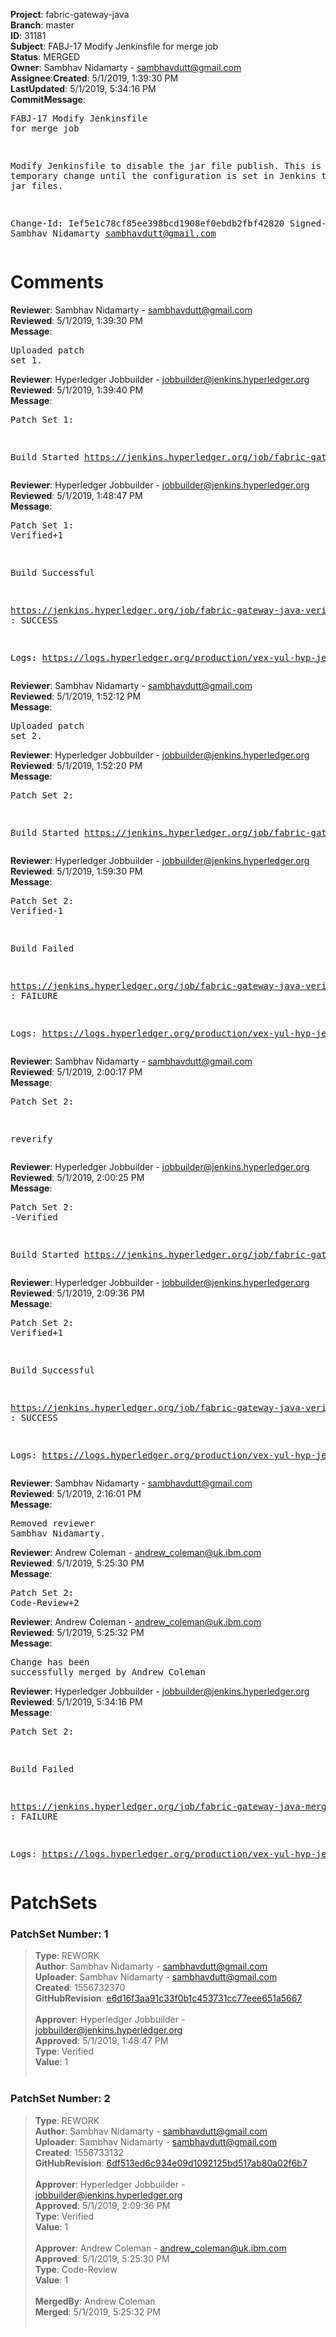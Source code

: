<strong>Project</strong>: fabric-gateway-java</br><strong>Branch</strong>: master<br><strong>ID</strong>: 31181<br><strong>Subject</strong>: FABJ-17 Modify Jenkinsfile for merge job<br><strong>Status</strong>: MERGED<br><strong>Owner</strong>: Sambhav Nidamarty - sambhavdutt@gmail.com<br><strong>Assignee</strong>:<strong>Created</strong>: 5/1/2019, 1:39:30 PM<br><strong>LastUpdated</strong>: 5/1/2019, 5:34:16 PM<br><strong>CommitMessage</strong>:<br><pre>FABJ-17 Modify Jenkinsfile for merge job

Modify Jenkinsfile to disable the jar file publish.
This is a temporary change until the configuration
is set in Jenkins to publish jar files.

Change-Id: Ief5e1c78cf85ee398bcd1908ef0ebdb2fbf42820
Signed-off-by: Sambhav Nidamarty <sambhavdutt@gmail.com>
</pre><h1>Comments</h1><strong>Reviewer</strong>: Sambhav Nidamarty - sambhavdutt@gmail.com<br><strong>Reviewed</strong>: 5/1/2019, 1:39:30 PM<br><strong>Message</strong>: <pre>Uploaded patch set 1.</pre><strong>Reviewer</strong>: Hyperledger Jobbuilder - jobbuilder@jenkins.hyperledger.org<br><strong>Reviewed</strong>: 5/1/2019, 1:39:40 PM<br><strong>Message</strong>: <pre>Patch Set 1:

Build Started https://jenkins.hyperledger.org/job/fabric-gateway-java-verify-x86_64/2/</pre><strong>Reviewer</strong>: Hyperledger Jobbuilder - jobbuilder@jenkins.hyperledger.org<br><strong>Reviewed</strong>: 5/1/2019, 1:48:47 PM<br><strong>Message</strong>: <pre>Patch Set 1: Verified+1

Build Successful 

https://jenkins.hyperledger.org/job/fabric-gateway-java-verify-x86_64/2/ : SUCCESS

Logs: https://logs.hyperledger.org/production/vex-yul-hyp-jenkins-3/fabric-gateway-java-verify-x86_64/2</pre><strong>Reviewer</strong>: Sambhav Nidamarty - sambhavdutt@gmail.com<br><strong>Reviewed</strong>: 5/1/2019, 1:52:12 PM<br><strong>Message</strong>: <pre>Uploaded patch set 2.</pre><strong>Reviewer</strong>: Hyperledger Jobbuilder - jobbuilder@jenkins.hyperledger.org<br><strong>Reviewed</strong>: 5/1/2019, 1:52:20 PM<br><strong>Message</strong>: <pre>Patch Set 2:

Build Started https://jenkins.hyperledger.org/job/fabric-gateway-java-verify-x86_64/3/</pre><strong>Reviewer</strong>: Hyperledger Jobbuilder - jobbuilder@jenkins.hyperledger.org<br><strong>Reviewed</strong>: 5/1/2019, 1:59:30 PM<br><strong>Message</strong>: <pre>Patch Set 2: Verified-1

Build Failed 

https://jenkins.hyperledger.org/job/fabric-gateway-java-verify-x86_64/3/ : FAILURE

Logs: https://logs.hyperledger.org/production/vex-yul-hyp-jenkins-3/fabric-gateway-java-verify-x86_64/3</pre><strong>Reviewer</strong>: Sambhav Nidamarty - sambhavdutt@gmail.com<br><strong>Reviewed</strong>: 5/1/2019, 2:00:17 PM<br><strong>Message</strong>: <pre>Patch Set 2:

reverify</pre><strong>Reviewer</strong>: Hyperledger Jobbuilder - jobbuilder@jenkins.hyperledger.org<br><strong>Reviewed</strong>: 5/1/2019, 2:00:25 PM<br><strong>Message</strong>: <pre>Patch Set 2: -Verified

Build Started https://jenkins.hyperledger.org/job/fabric-gateway-java-verify-x86_64/4/</pre><strong>Reviewer</strong>: Hyperledger Jobbuilder - jobbuilder@jenkins.hyperledger.org<br><strong>Reviewed</strong>: 5/1/2019, 2:09:36 PM<br><strong>Message</strong>: <pre>Patch Set 2: Verified+1

Build Successful 

https://jenkins.hyperledger.org/job/fabric-gateway-java-verify-x86_64/4/ : SUCCESS

Logs: https://logs.hyperledger.org/production/vex-yul-hyp-jenkins-3/fabric-gateway-java-verify-x86_64/4</pre><strong>Reviewer</strong>: Sambhav Nidamarty - sambhavdutt@gmail.com<br><strong>Reviewed</strong>: 5/1/2019, 2:16:01 PM<br><strong>Message</strong>: <pre>Removed reviewer Sambhav Nidamarty.</pre><strong>Reviewer</strong>: Andrew Coleman - andrew_coleman@uk.ibm.com<br><strong>Reviewed</strong>: 5/1/2019, 5:25:30 PM<br><strong>Message</strong>: <pre>Patch Set 2: Code-Review+2</pre><strong>Reviewer</strong>: Andrew Coleman - andrew_coleman@uk.ibm.com<br><strong>Reviewed</strong>: 5/1/2019, 5:25:32 PM<br><strong>Message</strong>: <pre>Change has been successfully merged by Andrew Coleman</pre><strong>Reviewer</strong>: Hyperledger Jobbuilder - jobbuilder@jenkins.hyperledger.org<br><strong>Reviewed</strong>: 5/1/2019, 5:34:16 PM<br><strong>Message</strong>: <pre>Patch Set 2:

Build Failed 

https://jenkins.hyperledger.org/job/fabric-gateway-java-merge-x86_64/2/ : FAILURE

Logs: https://logs.hyperledger.org/production/vex-yul-hyp-jenkins-3/fabric-gateway-java-merge-x86_64/2</pre><h1>PatchSets</h1><h3>PatchSet Number: 1</h3><blockquote><strong>Type</strong>: REWORK<br><strong>Author</strong>: Sambhav Nidamarty - sambhavdutt@gmail.com<br><strong>Uploader</strong>: Sambhav Nidamarty - sambhavdutt@gmail.com<br><strong>Created</strong>: 1556732370<br><strong>GitHubRevision</strong>: [e6d16f3aa91c33f0b1c453731cc77eee651a5667](https://github.com/hyperledger/fabric-gateway-java/commit/e6d16f3aa91c33f0b1c453731cc77eee651a5667)<br><br><strong>Approver</strong>: Hyperledger Jobbuilder - jobbuilder@jenkins.hyperledger.org<br><strong>Approved</strong>: 5/1/2019, 1:48:47 PM<br><strong>Type</strong>: Verified<br><strong>Value</strong>: 1<br><br></blockquote><h3>PatchSet Number: 2</h3><blockquote><strong>Type</strong>: REWORK<br><strong>Author</strong>: Sambhav Nidamarty - sambhavdutt@gmail.com<br><strong>Uploader</strong>: Sambhav Nidamarty - sambhavdutt@gmail.com<br><strong>Created</strong>: 1556733132<br><strong>GitHubRevision</strong>: [6df513ed6c934e09d1092125bd517ab80a02f6b7](https://github.com/hyperledger/fabric-gateway-java/commit/6df513ed6c934e09d1092125bd517ab80a02f6b7)<br><br><strong>Approver</strong>: Hyperledger Jobbuilder - jobbuilder@jenkins.hyperledger.org<br><strong>Approved</strong>: 5/1/2019, 2:09:36 PM<br><strong>Type</strong>: Verified<br><strong>Value</strong>: 1<br><br><strong>Approver</strong>: Andrew Coleman - andrew_coleman@uk.ibm.com<br><strong>Approved</strong>: 5/1/2019, 5:25:30 PM<br><strong>Type</strong>: Code-Review<br><strong>Value</strong>: 1<br><br><strong>MergedBy</strong>: Andrew Coleman<br><strong>Merged</strong>: 5/1/2019, 5:25:32 PM<br><br></blockquote>